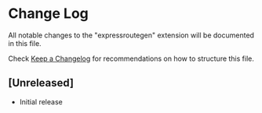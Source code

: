 # Change Log

All notable changes to the "expressroutegen" extension will be documented in this file.

Check [Keep a Changelog](http://keepachangelog.com/) for recommendations on how to structure this file.

## [Unreleased]

- Initial release